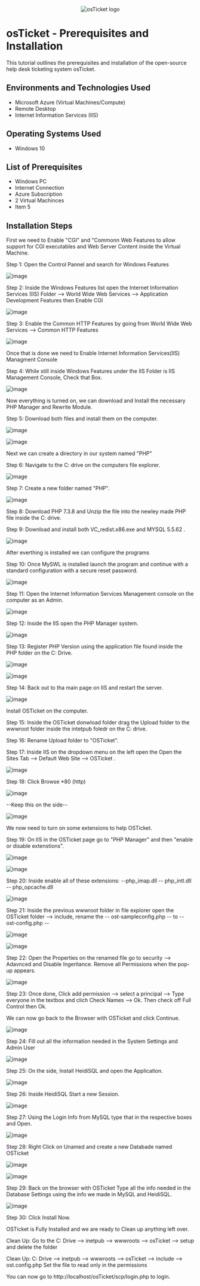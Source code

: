 <p align="center">
<img src="https://i.imgur.com/Clzj7Xs.png" alt="osTicket logo"/>
</p>

<h1>osTicket - Prerequisites and Installation</h1>
This tutorial outlines the prerequisites and installation of the open-source help desk ticketing system osTicket.<br />


<h2>Environments and Technologies Used</h2>

- Microsoft Azure (Virtual Machines/Compute)
- Remote Desktop
- Internet Information Services (IIS)

<h2>Operating Systems Used </h2>

- Windows 10</b>

<h2>List of Prerequisites</h2>

- Windows PC
- Internet Connection
- Azure Subscription
- 2 Virtual Machinces
- Item 5

<h2>Installation Steps</h2>

<p>
</p>
<p>

First we need to Enable "CGI" and "Commonn Web Features to allow support for CGI executables and Web Server Content inside the Virtual Machine.
  
  Step 1: Open the Control Pannel and search for Windows Features

![image](https://github.com/Adam-Quevedo/osticket-prereqs/assets/151606017/875444b1-2242-41bb-a438-90e5ed68b0e2)

Step 2: Inside the  Windows Features list open the Internet Information Services (IIS) Folder --> World Wide Web Services  --> Application Development Features then Enable CGI

![image](https://github.com/Adam-Quevedo/osticket-prereqs/assets/151606017/6592c481-c998-47fc-9a4b-d936da143ee3)

Step 3: Enable the Common HTTP Features by going from World Wide Web Services --> Common HTTP Features

![image](https://github.com/Adam-Quevedo/osticket-prereqs/assets/151606017/fc3c7c06-ab47-4f80-8fca-0c818d5a32b4)

Once that is done we need to Enable Internet Information Services(IIS) Managment Console

Step 4: While still inside Windows Features under the IIS Folder is IIS Management Console, Check that Box. 

![image](https://github.com/Adam-Quevedo/osticket-prereqs/assets/151606017/519f2d05-6799-4d95-8cde-3ac2ee0c861b)

Now everything is turned on, we can download and Install the necessary PHP Manager and Rewrite Module.

Step 5: Download both files and install them on the computer.

![image](https://github.com/Adam-Quevedo/osticket-prereqs/assets/151606017/de30c91a-9d7f-415b-9742-3c8b3510cac6)

![image](https://github.com/Adam-Quevedo/osticket-prereqs/assets/151606017/9a8dbfbe-1377-4150-972c-6afa27279d9b)

Next we can create a directory in our system named "PHP"

Step 6: Navigate to the C: drive on the computers file explorer.

![image](https://github.com/Adam-Quevedo/osticket-prereqs/assets/151606017/2cda8151-d707-4834-86d1-684d8d4e0737)

Step 7: Create a new folder named "PHP".

![image](https://github.com/Adam-Quevedo/osticket-prereqs/assets/151606017/f801bd0c-9beb-4d51-9d5f-e313fe14afdc)

Step 8: Download PHP 7.3.8 and Unzip the file into the newley made PHP file inside the C: drive.

Step 9: Download and install both VC_redist.x86.exe and MYSQL 5.5.62 .

![image](https://github.com/Adam-Quevedo/osticket-prereqs/assets/151606017/dca8c9a5-0e9c-4ac9-bebd-9529c963f204)


After everthing is installed we can configure the programs

Step 10: Once MySWL is installed launch the program and continue with a standard configuration with a secure reset password.

![image](https://github.com/Adam-Quevedo/osticket-prereqs/assets/151606017/52b55e0c-1cd3-46a9-b1bd-c7d6a985a93b)

Step 11: Open the Internet Information Services Management console on the computer as an Admin.

![image](https://github.com/Adam-Quevedo/osticket-prereqs/assets/151606017/b65d5a62-8d28-43f1-a90f-81be20a335d0)

Step 12: Inside the IIS open the PHP Manager system.

![image](https://github.com/Adam-Quevedo/osticket-prereqs/assets/151606017/63efb7b9-b6e9-4c74-b533-2a27c03c3f5a)

Step 13: Register PHP Version using the application file found inside the PHP folder on the C: Drive.

![image](https://github.com/Adam-Quevedo/osticket-prereqs/assets/151606017/87f918df-67f6-485b-a5fd-58c44632b5eb)

![image](https://github.com/Adam-Quevedo/osticket-prereqs/assets/151606017/215be707-707f-45a9-b318-4ed381e4bff0)

Step 14: Back out to tha main page on IIS and restart the server.

![image](https://github.com/Adam-Quevedo/osticket-prereqs/assets/151606017/a14118c8-11e7-49d0-8335-99f5d000d345)

Install OSTicket on the computer.

Step 15: Inside the OSTicket donwload folder drag the Upload folder to the wwwroot folder inside the intetpub foledr on the C: drive.

Step 16: Rename Upload folder to "OSTicket".

Step 17: Inside IIS on the dropdown menu on the left open the Open the Sites Tab  --> Default Web Site --> OSTicket .

![image](https://github.com/Adam-Quevedo/osticket-prereqs/assets/151606017/669c20af-08cf-4413-b5c8-d7c62284dea8)

Step 18: Click Browse *80 (http)

![image](https://github.com/Adam-Quevedo/osticket-prereqs/assets/151606017/bf2b33e3-48f4-4df7-8192-294239168e4a)

--Keep this on the side--

![image](https://github.com/Adam-Quevedo/osticket-prereqs/assets/151606017/3b38fca0-d5ce-44f9-94be-81bef0181018)



We now need to turn on some extensions to help OSTicket.

Step 19: On IIS in the OSTicket page go to "PHP Manager" and then "enable or disable extenstions".

![image](https://github.com/Adam-Quevedo/osticket-prereqs/assets/151606017/91a628f4-2382-418f-831a-87d197e6ce51)

![image](https://github.com/Adam-Quevedo/osticket-prereqs/assets/151606017/8015384d-5a83-4af2-a47a-28f3c9a223a1)

Step 20: Inside enable all of these extensions: --php_imap.dll --  php_intl.dll -- php_opcache.dll

![image](https://github.com/Adam-Quevedo/osticket-prereqs/assets/151606017/304facc8-867f-4191-a8e1-6524b3a199c9)


Step 21: Inside the previous wwwroot folder in file explorer open the OSTicket folder --> include, rename the -- ost-sampleconfig.php -- to -- ost-config.php --

![image](https://github.com/Adam-Quevedo/osticket-prereqs/assets/151606017/c06987ef-af7d-48dd-a95a-88f5432b0975)

![image](https://github.com/Adam-Quevedo/osticket-prereqs/assets/151606017/65772fea-35c1-488c-aa81-a988c959537b)

Step 22: Open the Properties on the renamed file go to security --> Adavnced and Disable Ingeritance. Remove all Permissions when the pop-up appears.

![image](https://github.com/Adam-Quevedo/osticket-prereqs/assets/151606017/b711d7c7-c654-40be-a511-5edb6ea0dab1)

Step 23: Once done, Click add permission --> select a principal --> Type everyone in the textbox and clich Check Names --> Ok. Then check off Full Control then Ok.

We can now go back to the Browser with OSTicket and click Continue.

![image](https://github.com/Adam-Quevedo/osticket-prereqs/assets/151606017/0bc953f1-52ad-401e-ab9a-218a430fbe7a)

Step 24: Fill out all the information needed in the System Settings and Admin User

![image](https://github.com/Adam-Quevedo/osticket-prereqs/assets/151606017/1a048544-bce0-40ef-8444-0380d7f5fe25)

Step 25: On the side, Install HeidiSQL and open the Application.

![image](https://github.com/Adam-Quevedo/osticket-prereqs/assets/151606017/e8908349-7a0e-46e9-a3c7-43d02d554a4f)

Step 26: Inside HeidiSQL Start a new Session.

![image](https://github.com/Adam-Quevedo/osticket-prereqs/assets/151606017/fe975b30-049e-4d04-89d1-380c03ed84a6)

Step 27: Using the Login Info from MySQL type that in the respective boxes and Open.

![image](https://github.com/Adam-Quevedo/osticket-prereqs/assets/151606017/f576f710-cff6-405a-bdb4-f158237043cb)

Step 28: Right Click on Unamed and create a new Databade named OSTicket

![image](https://github.com/Adam-Quevedo/osticket-prereqs/assets/151606017/3c31f9d8-d7a7-493e-90d5-0061556c7fb0)

![image](https://github.com/Adam-Quevedo/osticket-prereqs/assets/151606017/f8fb87dd-ba97-498c-b818-955d1c1384a5)

Step 29: Back on the browser with OSTicket Type all the info needed in the Database Settings using the info we made in MySQL and HeidiSQL.

![image](https://github.com/Adam-Quevedo/osticket-prereqs/assets/151606017/11ffedf1-6297-4345-90c9-4c58583dd199)

Step 30: Click Install Now.

OSTicket is Fully Installed and we are ready to Clean up anything left over.

Clean Up: Go to the C: Drive --> inetpub --> wwwroots --> osTicket  --> setup and delete the folder

Clean Up: C: Drive --> inetpub --> wwwroots --> osTicket --> include --> ost.config.php Set the file to read only in the permissions

You can now go to http://localhost/osTicket/scp/login.php to login.



  
</p>
<br />

